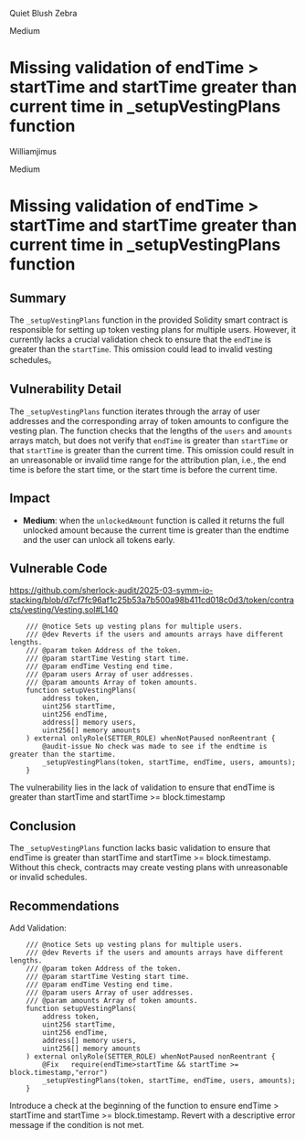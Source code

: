 Quiet Blush Zebra

Medium

# Missing validation of endTime > startTime and startTime greater than current time in _setupVestingPlans function

Williamjimus

Medium

# Missing validation of endTime > startTime and startTime greater than current time in _setupVestingPlans function

## Summary

The `_setupVestingPlans` function in the provided Solidity smart contract is responsible for setting up token vesting plans for multiple users. However, it currently lacks a crucial validation check to ensure that the `endTime` is greater than the `startTime`. This omission could lead to invalid vesting schedules。


## Vulnerability Detail

The `_setupVestingPlans` function iterates through the array of user addresses and the corresponding array of token amounts to configure the vesting plan. The function checks that the lengths of the `users` and `amounts` arrays match, but does not verify that `endTime` is greater than `startTime` or that `startTime` is greater than the current time. This omission could result in an unreasonable or invalid time range for the attribution plan, i.e., the end time is before the start time, or the start time is before the current time.


## Impact

- **Medium**: when the `unlockedAmount` function is called it returns the full unlocked amount because the current time is greater than the endtime and the user can unlock all tokens early.

## Vulnerable Code

https://github.com/sherlock-audit/2025-03-symm-io-stacking/blob/d7cf7fc96af1c25b53a7b500a98b411cd018c0d3/token/contracts/vesting/Vesting.sol#L140

```solidity
	/// @notice Sets up vesting plans for multiple users.
	/// @dev Reverts if the users and amounts arrays have different lengths.
	/// @param token Address of the token.
	/// @param startTime Vesting start time.
	/// @param endTime Vesting end time.
	/// @param users Array of user addresses.
	/// @param amounts Array of token amounts.
	function setupVestingPlans(
		address token,
		uint256 startTime,
		uint256 endTime,
		address[] memory users,
		uint256[] memory amounts
	) external onlyRole(SETTER_ROLE) whenNotPaused nonReentrant {
        @audit-issue No check was made to see if the endtime is greater than the startime.
		_setupVestingPlans(token, startTime, endTime, users, amounts);
	}
```

The vulnerability lies in the lack of validation to ensure that endTime is greater than startTime and startTime >= block.timestamp

## Conclusion

The `_setupVestingPlans` function lacks basic validation to ensure that endTime is greater than startTime and startTime >= block.timestamp. Without this check, contracts may create vesting plans with unreasonable or invalid schedules.


## Recommendations

Add Validation:
```solidity
	/// @notice Sets up vesting plans for multiple users.
	/// @dev Reverts if the users and amounts arrays have different lengths.
	/// @param token Address of the token.
	/// @param startTime Vesting start time.
	/// @param endTime Vesting end time.
	/// @param users Array of user addresses.
	/// @param amounts Array of token amounts.
	function setupVestingPlans(
		address token,
		uint256 startTime,
		uint256 endTime,
		address[] memory users,
		uint256[] memory amounts
	) external onlyRole(SETTER_ROLE) whenNotPaused nonReentrant {
        @Fix   require(endTime>startTime && startTime >= block.timestamp,"error")
		_setupVestingPlans(token, startTime, endTime, users, amounts);
	}
```
Introduce a check at the beginning of the function to ensure endTime > startTime and startTime >= block.timestamp.
Revert with a descriptive error message if the condition is not met.




